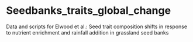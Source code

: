 # Seedbanks_traits_global_change
Data and scripts for Elwood et al.: Seed trait composition shifts in response to nutrient enrichment and rainfall addition  in grassland seed banks 
